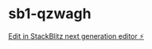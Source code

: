 # sb1-qzwagh

[Edit in StackBlitz next generation editor ⚡️](https://stackblitz.com/~/github.com/troinc/sb1-qzwagh)